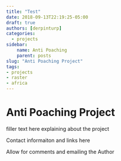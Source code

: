```yaml
---
title: "Test"
date: 2018-09-13T22:19:25-05:00
draft: true
authors: [derpinturp]
categories:
  - projects
sidebar:
    name: Anti Poaching
    parent: posts
slug: "Anti Poaching Project"
tags:
- projects
- raster
- africa
---
```


# Anti Poaching Project

filler text here explaining about the project


Contact informaiton and links here

Allow for comments and emailing the Author